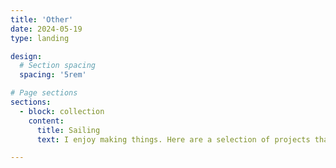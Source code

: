 ```yaml
---
title: 'Other'
date: 2024-05-19
type: landing

design:
  # Section spacing
  spacing: '5rem'

# Page sections
sections:
  - block: collection
    content:
      title: Sailing
      text: I enjoy making things. Here are a selection of projects that I have worked on over the years.

---
```


